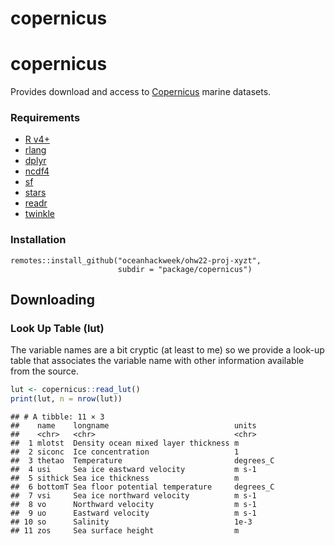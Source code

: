copernicus
================

# copernicus

Provides download and access to
[Copernicus](https://marine.copernicus.eu/) marine datasets.

### Requirements

-   [R v4+](https://www.r-project.org/)
-   [rlang](https://CRAN.R-project.org/package=rlang)
-   [dplyr](https://CRAN.R-project.org/package=dplyr)
-   [ncdf4](https://CRAN.R-project.org/package=ncdf4)
-   [sf](https://CRAN.R-project.org/package=sf)
-   [stars](https://CRAN.R-project.org/package=stars)
-   [readr](https://CRAN.R-project.org/package=readr)
-   [twinkle](https://github.com/BigelowLab/twinkle)

### Installation

    remotes::install_github("oceanhackweek/ohw22-proj-xyzt",
                            subdir = "package/copernicus")

## Downloading

### Look Up Table (lut)

The variable names are a bit cryptic (at least to me) so we provide a
look-up table that associates the variable name with other information
available from the source.

``` r
lut <- copernicus::read_lut()
print(lut, n = nrow(lut))
```

    ## # A tibble: 11 × 3
    ##    name    longname                            units    
    ##    <chr>   <chr>                               <chr>    
    ##  1 mlotst  Density ocean mixed layer thickness m        
    ##  2 siconc  Ice concentration                   1        
    ##  3 thetao  Temperature                         degrees_C
    ##  4 usi     Sea ice eastward velocity           m s-1    
    ##  5 sithick Sea ice thickness                   m        
    ##  6 bottomT Sea floor potential temperature     degrees_C
    ##  7 vsi     Sea ice northward velocity          m s-1    
    ##  8 vo      Northward velocity                  m s-1    
    ##  9 uo      Eastward velocity                   m s-1    
    ## 10 so      Salinity                            1e-3     
    ## 11 zos     Sea surface height                  m
